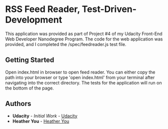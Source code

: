 # RSS Feed Reader, Test-Driven-Development

This application was provided as part of Project #4 of my Udacity Front-End Web Developer Nanodegree Program. The code for the web application was provided, and I completed the /spec/feedreader.js test file.

## Getting Started

Open index.html in browser to open feed reader. You can either copy the path into your browser or type 'open index.html' from your terminal after navigating into the correct directory. The tests for the application will run on the bottom of the page.

## Authors

* **Udacity** - *Initial Work* - [Udacity](https://github.com/udacity/frontend-nanodegree-feedreader)
* **Heather You** - [Heather You](https://github.com/hyoyou/P4_feed-reader)